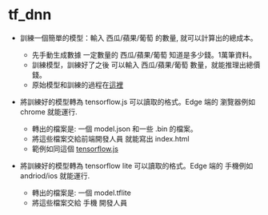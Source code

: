 
# tf_dnn

- 訓練一個簡單的模型：輸入 西瓜/蘋果/葡萄 的數量, 就可以計算出的總成本。
    - 先手動生成數據 一定數量的 西瓜/蘋果/葡萄 知道是多少錢。1萬筆資料。
    - 訓練模型，訓練好了之後 可以輸入 西瓜/蘋果/葡萄 數量，就能推理出總價錢。
    - 原始模型和訓練的過程在[這裡](https://colab.research.google.com/drive/1tSGHG66SPwY1IPXWLW7VIWmc0JIx9eh1?usp=sharing)

- 將訓練好的模型轉為 tensorflow.js 可以讀取的格式。Edge 端的 瀏覽器例如 chrome 就能運行.
    - 轉出的檔案是: 一個 model.json 和一些 .bin 的檔案。
    - 將這些檔案交給前端開發人員 就能寫出 index.html
    - 範例如同這個 [tensorflow.js](https://jiechau.gitlab.io/tf_dnn_js/index.html)

- 將訓練好的模型轉為 tensorflow lite 可以讀取的格式。Edge 端的 手機例如 andriod/ios 就能運行.
    - 轉出的檔案是: 一個 model.tflite
    - 將這些檔案交給 手機 開發人員

